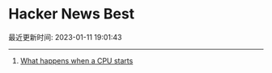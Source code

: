 # Hacker News Best

最近更新时间: 2023-01-11 19:01:43

--- 
1. [What happens when a CPU starts](https://lateblt.tripod.com/bit68.txt) 
